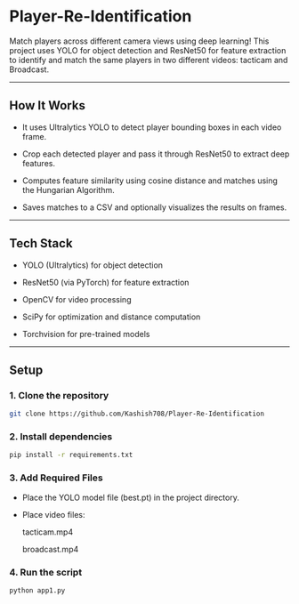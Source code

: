 # Player-Re-Identification

Match players across different camera views using deep learning!
This project uses YOLO for object detection and ResNet50 for feature extraction to identify and match the same players in two different videos: tacticam and Broadcast.

---
## **How It Works**

- It uses Ultralytics YOLO to detect player bounding boxes in each video frame.

- Crop each detected player and pass it through ResNet50 to extract deep features.

- Computes feature similarity using cosine distance and matches using the Hungarian Algorithm.

- Saves matches to a CSV and optionally visualizes the results on frames.

---
## **Tech Stack**

- YOLO (Ultralytics) for object detection

- ResNet50 (via PyTorch) for feature extraction

- OpenCV for video processing

- SciPy for optimization and distance computation

- Torchvision for pre-trained models

---
## **Setup** 

### 1. Clone the repository

```bash
git clone https://github.com/Kashish708/Player-Re-Identification
```

### 2. Install dependencies

```bash
pip install -r requirements.txt
```

### 3. Add Required Files

- Place the YOLO model file (best.pt) in the project directory. 

- Place video files:

  tacticam.mp4

  broadcast.mp4

### 4.  Run the script

```bash
python app1.py
```
